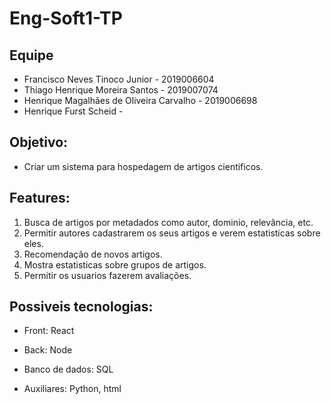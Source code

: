 # Eng-Soft1-TP

## Equipe
- Francisco Neves Tinoco Junior - 2019006604
- Thiago Henrique Moreira Santos - 2019007074
- Henrique Magalhães de Oliveira Carvalho - 2019006698
- Henrique Furst Scheid - 

## Objetivo:

- Criar um sistema para hospedagem de artigos cientificos.

## Features:

1. Busca de artigos por metadados como autor, dominio, relevância, etc.
2. Permitir autores cadastrarem os seus artigos e verem estatisticas sobre eles.
3. Recomendação de novos artigos.
4. Mostra estatisticas sobre grupos de artigos.
5. Permitir os usuarios fazerem avaliações.

## Possiveis tecnologias:
- Front: React

- Back: Node

- Banco de dados: SQL

- Auxiliares: Python, html
